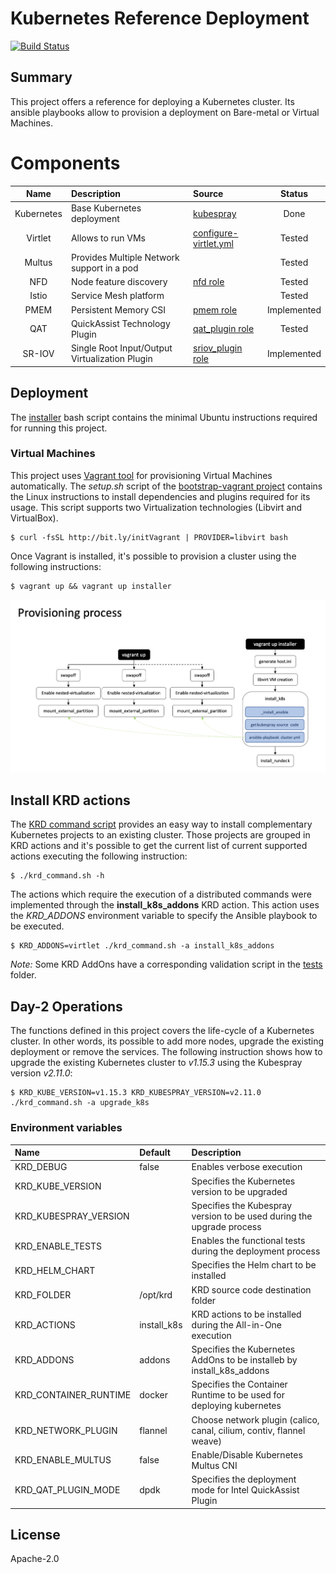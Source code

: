 # Kubernetes Reference Deployment
[![Build Status](https://travis-ci.org/electrocucaracha/krd.png)](https://travis-ci.org/electrocucaracha/krd)

## Summary

This project offers a reference for deploying a Kubernetes cluster.
Its ansible playbooks allow to provision a deployment on Bare-metal
or Virtual Machines.

# Components

| Name           | Description                                    | Source                            | Status      |
|:--------------:|:-----------------------------------------------|:----------------------------------|:-----------:|
| Kubernetes     | Base Kubernetes deployment                     | [kubespray][1]                    | Done        |
| Virtlet        | Allows to run VMs                              | [configure-virtlet.yml][3]        | Tested      |
| Multus         | Provides Multiple Network support in a pod     |                                   | Tested      |
| NFD            | Node feature discovery                         | [nfd role][4]                     | Tested      |
| Istio          | Service Mesh platform                          |                                   | Tested      |
| PMEM           | Persistent Memory CSI                          | [pmem role][6]                    | Implemented |
| QAT            | QuickAssist Technology Plugin                  | [qat_plugin role][8]              | Tested      |
| SR-IOV         | Single Root Input/Output Virtualization Plugin | [sriov_plugin role][9]            | Implemented |

## Deployment

The [installer](installer.sh) bash script contains the minimal
Ubuntu instructions required for running this project.

### Virtual Machines

This project uses [Vagrant tool][5] for provisioning Virtual Machines
automatically. The *setup.sh* script of the
[bootstrap-vagrant project][7] contains the Linux instructions to
install dependencies and plugins required for its usage. This script
supports two Virtualization technologies (Libvirt and VirtualBox).

    $ curl -fsSL http://bit.ly/initVagrant | PROVIDER=libvirt bash

Once Vagrant is installed, it's possible to provision a cluster using
the following instructions:

    $ vagrant up && vagrant up installer

![Provisioning](docs/src/img/provisioning.png)

## Install KRD actions

The [KRD command script](krd_command.sh) provides an easy way to
install complementary Kubernetes projects to an existing cluster.
Those projects are grouped in KRD actions and it's possible to get
the current list of current supported actions executing the following
instruction:

    $ ./krd_command.sh -h

The actions which require the execution of a distributed commands were
implemented through the **install_k8s_addons** KRD action. This action
uses the *KRD_ADDONS* environment variable to specify the Ansible
playbook to be executed.

    $ KRD_ADDONS=virtlet ./krd_command.sh -a install_k8s_addons

*Note:* Some KRD AddOns have a corresponding validation script in the
[tests](tests) folder.

## Day-2 Operations

The functions defined in this project covers the life-cycle of a
Kubernetes cluster. In other words, its possible to add more nodes,
upgrade the existing deployment or remove the services.  The following
instruction shows how to upgrade the existing Kubernetes cluster to
*v1.15.3* using the Kubespray version *v2.11.0*:

    $ KRD_KUBE_VERSION=v1.15.3 KRD_KUBESPRAY_VERSION=v2.11.0 ./krd_command.sh -a upgrade_k8s

### Environment variables

| Name                   | Default     | Description                                                           |
|:-----------------------|:------------|:----------------------------------------------------------------------|
| KRD_DEBUG              | false       | Enables verbose execution                                             |
| KRD_KUBE_VERSION       |             | Specifies the Kubernetes version to be upgraded                       |
| KRD_KUBESPRAY_VERSION  |             | Specifies the Kubespray version to be used during the upgrade process |
| KRD_ENABLE_TESTS       |             | Enables the functional tests during the deployment process            |
| KRD_HELM_CHART         |             | Specifies the Helm chart to be installed                              |
| KRD_FOLDER             | /opt/krd    | KRD source code destination folder                                    |
| KRD_ACTIONS            | install_k8s | KRD actions to be installed during the All-in-One execution           |
| KRD_ADDONS             | addons      | Specifies the Kubernetes AddOns to be installeb by install_k8s_addons |
| KRD_CONTAINER_RUNTIME  | docker      | Specifies the Container Runtime to be used for deploying kubernetes   |
| KRD_NETWORK_PLUGIN     | flannel     | Choose network plugin (calico, canal, cilium, contiv, flannel weave)  |
| KRD_ENABLE_MULTUS      | false       | Enable/Disable Kubernetes Multus CNI                                  |
| KRD_QAT_PLUGIN_MODE    | dpdk        | Specifies the deployment mode for Intel QuickAssist Plugin            |

## License

Apache-2.0

[1]: https://github.com/kubernetes-sigs/kubespray
[3]: playbooks/configure-virtlet.yml
[4]: playbooks/roles/nfd
[5]: https://www.vagrantup.com/
[6]: playbooks/roles/pmem
[7]: https://github.com/electrocucaracha/bootstrap-vagrant
[8]: playbooks/roles/qat_plugin
[9]: playbooks/roles/sriov_plugin
